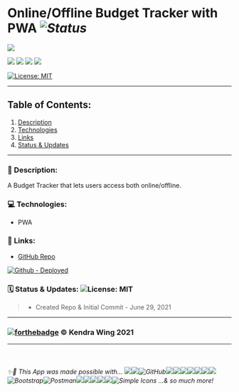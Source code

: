 # Online/Offline Budget Tracker with PWA *<img src="https://img.shields.io/badge/Status-In Progress-B0E0E6?style=flat-square" alt="Status" />*

<a href="https://web.dev/progressive-web-apps/"><img src="https://img.shields.io/badge/Main Tech Used-PWA (Progressive Web App)-2EB229?labelColor=000000&style=flat-square&link=https://web.dev/progressive-web-apps/"/></a>

<a href="https://www.npmjs.com/"><img src="https://img.shields.io/badge/npm-CA2700?style=flat-square&logo=npm&link=https://www.npmjs.com/" /></a>
<img src="https://img.shields.io/badge/HTML5-122700?style=flat-square&logo=HTML5"/>
<img src="https://img.shields.io/badge/CSS3-122700?style=flat-square&logo=CSS3"/>
<img src="https://img.shields.io/badge/Javascript-122700?style=flat-square&logo=javascript"/>

<!-- <a href="https://reactjs.org/"><img src="https://img.shields.io/badge/Main Tech Used-React-2EB229?labelColor=000000&style=flat-square&logo=React&link=https://reactjs.org/" alt="Main Tech Used" /></a> -->

[![License: MIT](https://img.shields.io/badge/License-MIT-yellow.svg)](https://opensource.org/licenses/MIT)

---

## Table of Contents:

1. [Description](#Description)
2. [Technologies](#Technologies)
3. [Links](#Links)
4. [Status & Updates](#Status&Updates)

---

### 📝 Description:

A Budget Tracker that lets users access both online/offline.



### 💻 Technologies:

- PWA


### 🔗 Links:

- [GitHub Repo](https://github.com/kwing25/19-PWA-Online-Offline-Budget-Tracker)

<a href="https://github.com/kwing25/"><img src="https://img.shields.io/badge/Github - Deployed-24B2D4?style=for-the-badge&logo=Github&link=https://github.com/kwing25/" alt="Github - Deployed" /></a>

<!-- <a href="https://dashboard.heroku.com/"><img src="https://img.shields.io/badge/Heroku - Deployed-24B2D4?style=for-the-badge&logo=Heroku&link=https://dashboard.heroku.com/" alt="Heroku - Deployed" /></a> -->


### 🗓️ Status & Updates: ![License: MIT](https://img.shields.io/github/last-commit/kwing25/19-PWA-Online-Offline-Budget-Tracker?style=plastic)

> - Created Repo & Initial Commit - June 29, 2021

---


### [![forthebadge](https://forthebadge.com/images/badges/built-with-love.svg)](https://forthebadge.com)  &copy; Kendra Wing 2021
---
<p>&nbsp;</p>

###### ✨👏 *This App was made possible with...* <img src="https://img.shields.io/badge/Apple-000000?style=plastic&logo=Apple"/><img src="https://img.shields.io/badge/VS Code-000000?style=plastic&logo=Visual Studio"/><img src="https://img.shields.io/badge/GitHub-000000?style=plastic&logo=GitHub" alt="GitHub" /><img src="https://img.shields.io/badge/Heroku-000000?style=plastic&logo=Heroku"/><img src="https://img.shields.io/badge/Git-000000?style=plastic&logo=Git" /><img src="https://img.shields.io/badge/GitKraken-000000?style=plastic&logo=GitKraken"/><img src="https://img.shields.io/badge/MDN -000000?style=plastic&logo=MDN Web Docs" /><img src="https://img.shields.io/badge/Google Chrome-000000?style=plastic&logo=Google Chrome"/><img src="https://img.shields.io/badge/Safari-000000?style=plastic&logo=Safari" /><img src="https://img.shields.io/badge/Brave-000000?style=plastic&logo=Brave"/><img src="https://img.shields.io/badge/Bootstrap-000000?style=plastic&logo=Bootstrap" alt="Bootstrap" /><img src="https://img.shields.io/badge/Postman-000000?style=plastic&logo=Postman" alt="Postman" /><img src="https://img.shields.io/badge/JSFiddle-000000?style=plastic&logo=JSFiddle"/><img src="https://img.shields.io/badge/CodePen-000000?style=plastic&logo=CodePen"/><img src="https://img.shields.io/badge/Replit-000000?style=plastic&logo=Replit"/><img src="https://img.shields.io/badge/Adobe Creative Cloud-000000?style=plastic&logo=Adobe Creative Cloud"/><img src="https://img.shields.io/badge/Stack Overflow-000000?style=plastic&logo=Stack Overflow" /><img src="https://img.shields.io/badge/Simple Icons-111111?style=plastic&logo=Simple Icons" alt="Simple Icons" /> *...& so much more!*

